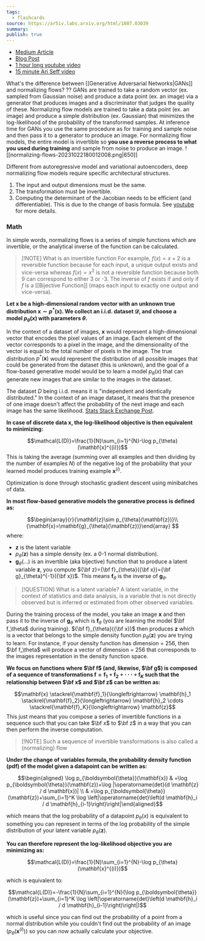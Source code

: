 ```yaml
---
tags:
  - flashcards
source: https://ar5iv.labs.arxiv.org/html/1807.03039
summary: 
publish: true
---
```

- [Medium Article](https://towardsdatascience.com/introduction-to-normalizing-flows-d002af262a4b)
- [Blog Post](https://lilianweng.github.io/posts/2018-10-13-flow-models/)
- [1 hour long youtube video](https://youtu.be/u3vVyFVU_lI)
- [15 minute Ari Seff video](https://youtu.be/i7LjDvsLWCg)

What's the difference between [[Generative Adversarial Networks|GANs]] and normalizing flows?
??
GANs are trained to take a random vector (ex. sampled from Gaussian noise) and produce a data point (ex. an image) via a generator that produces images and a discriminator that judges the quality of these. Normalizing flow models are trained to take a data point (ex. an image) and produce a simple distribution (ex. Gaussian) that minimizes the log-likelihood of the probability of the transformed samples. At inference time for GANs you use the same procedure as for training and sample noise and then pass it to a generator to produce an image. For normalizing flow models, the entire model is invertible so **you use a reverse process to what you used during training** and sample from noise to produce an image.
![[normalizing-flows-20231022180012008.png|650]]
<!--SR:!2024-02-09,82,290-->

Different from autoregressive model and variational autoencoders, deep normalizing flow models require specific architectural structures.
1. The input and output dimensions must be the same.
2. The transformation must be invertible.
3. Computing the determinant of the Jacobian needs to be efficient (and differentiable). This is due to the change of basis formula. See [youtube](https://youtu.be/i7LjDvsLWCg?t=93) for more details.
### Math
In simple words, normalizing flows is a series of simple functions which are invertible, or the analytical inverse of the function can be calculated.

> [!NOTE] What is an invertible function
> For example, $f(x) = x + 2$ is a reversible function because for each input, a unique output exists and vice-versa whereas $f(x) = x^2$ is not a reversible function because both $9$ can correspond to either 3 or -3. The inverse of $f$ exists if and only if $f$ is a [[Bijective Function]] (maps each input to exactly one output and vice-versa).

**Let $\mathbf{x}$ be a high-dimensional random vector with an unknown true distribution $\mathbf{x}\sim p^{*}(\mathbf{x})$. We collect an i.i.d. dataset $\mathcal{D}$, and choose a model $p_{\theta}(x)$ with parameters $\theta$.**

In the context of a dataset of images, $\mathbf{x}$ would represent a high-dimensional vector that encodes the pixel values of an image. Each element of the vector corresponds to a pixel in the image, and the dimensionality of the vector is equal to the total number of pixels in the image. The true distribution $p^*(\mathbf{x})$ would represent the distribution of all possible images that could be generated from the dataset (this is unknown), and the goal of a flow-based generative model would be to learn a model $p_{\theta}(x)$ that can generate new images that are similar to the images in the dataset.

The dataset $D$ being i.i.d. means it is "independent and identically distributed." In the context of an image dataset, it means that the presence of one image doesn't affect the probability of the next image and each image has the same likelihood. [Stats Stack Exchange Post](https://stats.stackexchange.com/questions/488041/independent-and-identically-distributed-data-images#:~:text=If%20your%20population%20is%20all,it%20has%20very%20many%20animal).

**In case of discrete data $\mathbf{x}$, the log-likelihood objective is then equivalent to minimizing:**

$$\mathcal{L(D)}=\frac{1}{N}\sum_{i=1}^{N}-\log p_{\theta}(\mathbf{x}^{(i)})$$
This is taking the average (summing over all examples and then dividing by the number of examples $N$) of the negative log of the probability that your learned model produces training example $\mathbf{x}^{(i)}$.

Optimization is done through stochastic gradient descent using minibatches of data.

**In most flow-based generative models the generative process is defined as:**

$$\begin{array}{r}{\mathbf{z}\sim p_{\theta}(\mathbf{z})}\\ {\mathbf{x}=\mathbf{g}_{\theta}(\mathbf{z})}\end{array}
$$
where:
- $\mathbf{z}$ is the latent variable
- $p_{\theta}(\mathbf{z})$ has a simple density (ex. a 0-1 normal distribution).
- $\mathbf{g}_{\theta}(\ldots)$ is an invertible (aka bijective) function that to produce a latent variable $\mathbf{z}$, you compute ${\bf z}={\bf f}_{\theta}({\bf x})={\bf g}_{\theta}^{-1}({\bf x})$. This means $\mathbf{f}_\theta$ is the inverse of $\mathbf{g}_\theta$.

> [!QUESTION] What is a latent variable?
> A latent variable, in the context of statistics and data analysis, is a variable that is not directly observed but is inferred or estimated from other observed variables.

During the training process of the model, you take an image $\mathbf{x}$ and then pass it to the inverse of $\mathbf{g}_\theta$ which is $\mathbf{f}_\theta$ (you are learning the model $\bf f_\theta$ during training). ${\bf f}_{\theta}({\bf x})$ then produces $\mathbf{z}$ which is a vector that belongs to the simple density function $p_{\theta}(\mathbf{z})$ you are trying to learn. For instance, if your density function has dimension = 256, then $\bf f_\theta$ will produce a vector of dimension = 256 that corresponds to the images representation in the density function space.

**We focus on functions where $\bf f$ (and, likewise, $\bf g$) is composed of a sequence of transformations $\mathbf{f}=\mathbf{f}_{1}\circ\mathbf{f}_{2}\circ\cdot\cdot\cdot\circ\mathbf{f}_{K}$ such that the relationship between $\bf x$ and $\bf z$ can be written as:**

$$\mathbf{x} \stackrel{\mathbf{f}_1}{\longleftrightarrow} \mathbf{h}_1 \stackrel{\mathbf{f}_2}{\longleftrightarrow} \mathbf{h}_2 \cdots \stackrel{\mathbf{f}_K}{\longleftrightarrow} \mathbf{z}$$
This just means that you compose a series of invertible functions in a sequence such that you can take $\bf x$ to $\bf z$ in a way that you can then perform the inverse computation.

> [!NOTE] Such a sequence of invertible transformations is also called a (normalizing) flow

**Under the change of variables formula, the probability density function (pdf) of the model given a datapoint can be written as:**

$$\begin{aligned} \log p_{\boldsymbol{\theta}}(\mathbf{x}) & =\log p_{\boldsymbol{\theta}}(\mathbf{z})+\log |\operatorname{det}(d \mathbf{z} / d \mathbf{x})| \\ & =\log p_{\boldsymbol{\theta}}(\mathbf{z})+\sum_{i=1}^K \log \left|\operatorname{det}\left(d \mathbf{h}_i / d \mathbf{h}_{i-1}\right)\right|\end{aligned}$$

which means that the log probability of a datapoint $p_{\theta}(x)$ is equivalent to something you can represent in terms of the log probability of the simple distribution of your latent variable $p_{\theta}(\mathbf{z})$.

**You can therefore represent the log-likelihood objective you are minimizing as:**

$$\mathcal{L(D)}=\frac{1}{N}\sum_{i=1}^{N}-\log p_{\theta}(\mathbf{x}^{(i)})$$

which is equivalent to:

$$\mathcal{L(D)}=-\frac{1}{N}\sum_{i=1}^{N}(\log p_{\boldsymbol{\theta}}(\mathbf{z})+\sum_{i=1}^K \log \left|\operatorname{det}\left(d \mathbf{h}_i / d \mathbf{h}_{i-1}\right)\right|)$$

which is useful since you can find out the probability of a point from a normal distribution while you couldn't find out the probability of an image ($p_{\theta}(\mathbf{x}^{(i)})$) so you can now actually calculate your objective.